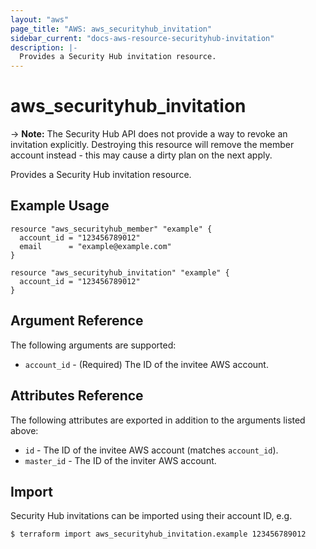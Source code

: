 ```yaml
---
layout: "aws"
page_title: "AWS: aws_securityhub_invitation"
sidebar_current: "docs-aws-resource-securityhub-invitation"
description: |-
  Provides a Security Hub invitation resource.
---
```


# aws_securityhub_invitation

-> **Note:** The Security Hub API does not provide a way to revoke an invitation explicitly. Destroying this resource will remove the member account instead - this may cause a dirty plan on the next apply.

Provides a Security Hub invitation resource.

## Example Usage

```hcl
resource "aws_securityhub_member" "example" {
  account_id = "123456789012"
  email      = "example@example.com"
}

resource "aws_securityhub_invitation" "example" {
  account_id = "123456789012"
}
```

## Argument Reference

The following arguments are supported:

* `account_id` - (Required) The ID of the invitee AWS account.

## Attributes Reference

The following attributes are exported in addition to the arguments listed above:

* `id` - The ID of the invitee AWS account (matches `account_id`).
* `master_id` - The ID of the inviter AWS account.

## Import

Security Hub invitations can be imported using their account ID, e.g.

```
$ terraform import aws_securityhub_invitation.example 123456789012
```
